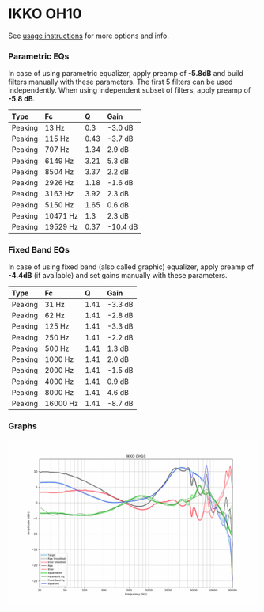 # IKKO OH10
See [usage instructions](https://github.com/jaakkopasanen/AutoEq#usage) for more options and info.

### Parametric EQs
In case of using parametric equalizer, apply preamp of **-5.8dB** and build filters manually
with these parameters. The first 5 filters can be used independently.
When using independent subset of filters, apply preamp of **-5.8 dB**.

| Type    | Fc       |    Q | Gain     |
|:--------|:---------|:-----|:---------|
| Peaking | 13 Hz    | 0.3  | -3.0 dB  |
| Peaking | 115 Hz   | 0.43 | -3.7 dB  |
| Peaking | 707 Hz   | 1.34 | 2.9 dB   |
| Peaking | 6149 Hz  | 3.21 | 5.3 dB   |
| Peaking | 8504 Hz  | 3.37 | 2.2 dB   |
| Peaking | 2926 Hz  | 1.18 | -1.6 dB  |
| Peaking | 3163 Hz  | 3.92 | 2.3 dB   |
| Peaking | 5150 Hz  | 1.65 | 0.6 dB   |
| Peaking | 10471 Hz | 1.3  | 2.3 dB   |
| Peaking | 19529 Hz | 0.37 | -10.4 dB |

### Fixed Band EQs
In case of using fixed band (also called graphic) equalizer, apply preamp of **-4.4dB**
(if available) and set gains manually with these parameters.

| Type    | Fc       |    Q | Gain    |
|:--------|:---------|:-----|:--------|
| Peaking | 31 Hz    | 1.41 | -3.3 dB |
| Peaking | 62 Hz    | 1.41 | -2.8 dB |
| Peaking | 125 Hz   | 1.41 | -3.3 dB |
| Peaking | 250 Hz   | 1.41 | -2.2 dB |
| Peaking | 500 Hz   | 1.41 | 1.3 dB  |
| Peaking | 1000 Hz  | 1.41 | 2.0 dB  |
| Peaking | 2000 Hz  | 1.41 | -1.5 dB |
| Peaking | 4000 Hz  | 1.41 | 0.9 dB  |
| Peaking | 8000 Hz  | 1.41 | 4.6 dB  |
| Peaking | 16000 Hz | 1.41 | -8.7 dB |

### Graphs
![](./IKKO%20OH10.png)